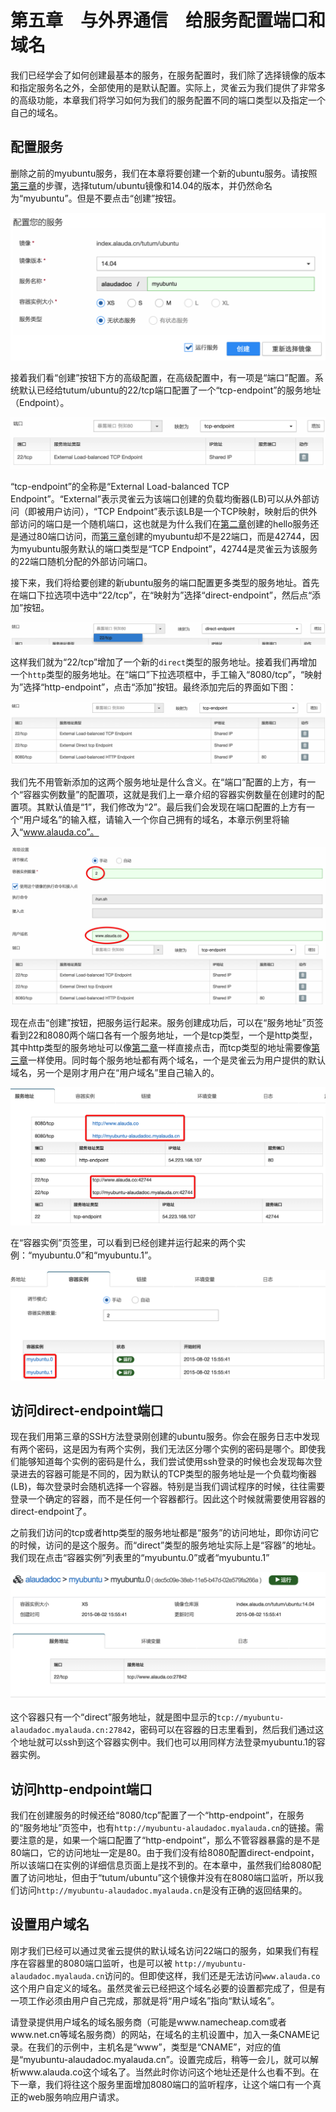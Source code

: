 # 第五章　与外界通信　给服务配置端口和域名

我们已经学会了如何创建最基本的服务，在服务配置时，我们除了选择镜像的版本和指定服务名之外，全部使用的是默认配置。实际上，灵雀云为我们提供了非常多的高级功能，本章我们将学习如何为我们的服务配置不同的端口类型以及指定一个自己的域名。


## 配置服务

删除之前的myubuntu服务，我们在本章将要创建一个新的ubuntu服务。请按照[第三章](service-with-ssh.md)的步骤，选择tutum/ubuntu镜像和14.04的版本，并仍然命名为“myubuntu”。但是不要点击“创建”按钮。

![](../images/tutorial/communication-create.png)

接着我们看“创建”按钮下方的高级配置，在高级配置中，有一项是“端口”配置。系统默认已经给tutum/ubuntu的22/tcp端口配置了一个“tcp-endpoint”的服务地址（Endpoint）。

![](../images/tutorial/communication-port1.png)

“tcp-endpoint”的全称是“External Load-balanced TCP Endpoint”。“External”表示灵雀云为该端口创建的负载均衡器(LB)可以从外部访问（即被用户访问），“TCP Endpoint”表示该LB是一个TCP映射，映射后的供外部访问的端口是一个随机端口，这也就是为什么我们在[第二章](hello-world.md)创建的hello服务还是通过80端口访问，而[第三章](service-with-ssh.md)创建的myubuntu却不是22端口，而是42744，因为myubuntu服务默认的端口类型是“TCP Endpoint”，42744是灵雀云为该服务的22端口随机分配的外部访问端口。

接下来，我们将给要创建的新ubuntu服务的端口配置更多类型的服务地址。首先在端口下拉选项中选中“22/tcp”，在“映射为”选择“direct-endpoint”，然后点“添加”按钮。

![](../images/tutorial/communication-port2.png)

这样我们就为“22/tcp”增加了一个新的`direct`类型的服务地址。接着我们再增加一个`http`类型的服务地址。在“端口”下拉选项框中，手工输入“8080/tcp”，“映射为”选择“http-endpoint”，点击“添加”按钮。最终添加完后的界面如下图：

![](../images/tutorial/communication-port3.png)

我们先不用管新添加的这两个服务地址是什么含义。在“端口”配置的上方，有一个“容器实例数量”的配置项，这就是我们上一章介绍的容器实例数量在创建时的配置项。其默认值是“1”，我们修改为“2”。最后我们会发现在端口配置的上方有一个“用户域名”的输入框，请输入一个你自己拥有的域名，本章示例里将输入“www.alauda.co”。

![](../images/tutorial/communication-port4.png)

现在点击“创建”按钮，把服务运行起来。服务创建成功后，可以在“服务地址”页签看到22和8080两个端口各有一个服务地址，一个是tcp类型，一个是http类型，其中http类型的服务地址可以像[第二章](hello-world.md)一样直接点击，而tcp类型的地址需要像[第三章](service-with-ssh.md)一样使用。同时每个服务地址都有两个域名，一个是灵雀云为用户提供的默认域名，另一个是刚才用户在“用户域名”里自己输入的。

![](../images/tutorial/communication-view1.png)

在“容器实例”页签里，可以看到已经创建并运行起来的两个实例：“myubuntu.0”和“myubuntu.1”。

![](../images/tutorial/communication-view2.png)


## 访问direct-endpoint端口

现在我们用第三章的SSH方法登录刚创建的ubuntu服务。你会在服务日志中发现有两个密码，这是因为有两个实例，我们无法区分哪个实例的密码是哪个。即使我们能够知道每个实例的密码是什么，我们尝试使用ssh登录的时候也会发现每次登录进去的容器可能是不同的，因为默认的TCP类型的服务地址是一个负载均衡器(LB)，每次登录时会随机选择一个容器。特别是当我们调试程序的时候，往往需要登录一个确定的容器，而不是任何一个容器都行。因此这个时候就需要使用容器的direct-endpoint了。

之前我们访问的tcp或者http类型的服务地址都是“服务”的访问地址，即你访问它的时候，访问的是这个服务。而“direct”类型的服务地址实际上是“容器”的地址。我们现在点击“容器实例”列表里的“myubuntu.0”或者“myubuntu.1”

![](../images/tutorial/communication-inst-view.png)

这个容器只有一个“direct”服务地址，就是图中显示的`tcp://myubuntu-alaudadoc.myalauda.cn:27842`，密码可以在容器的日志里看到，然后我们通过这个地址就可以ssh到这个容器实例中。我们也可以用同样方法登录myubuntu.1的容器实例。


## 访问http-endpoint端口

我们在创建服务的时候还给“8080/tcp”配置了一个“http-endpoint”，在服务的“服务地址”页签中，也有`http://myubuntu-alaudadoc.myalauda.cn`的链接。需要注意的是，如果一个端口配置了“http-endpoint”，那么不管容器暴露的是不是80端口，它的访问地址一定是80。由于我们没有给8080配置direct-endpoint，所以该端口在实例的详细信息页面上是找不到的。在本章中，虽然我们给8080配置了访问地址，但由于“tutum/ubuntu”这个镜像并没有在8080端口监听，所以我们访问`http://myubuntu-alaudadoc.myalauda.cn`是没有正确的返回结果的。

## 设置用户域名
刚才我们已经可以通过灵雀云提供的默认域名访问22端口的服务，如果我们有程序在容器里的8080端口监听，也是可以被
`http://myubuntu-alaudadoc.myalauda.cn`访问的。但即使这样，我们还是无法访问`www.alauda.co`这个用户自定义的域名。虽然灵雀云已经把这个域名必要的设置都完成了，但是有一项工作必须由用户自己完成，那就是将“用户域名”指向“默认域名”。

请登录提供用户域名的域名服务商（可能是www.namecheap.com或者www.net.cn等域名服务商）的网站，在域名的主机设置中，加入一条CNAME记录。在我们的示例中，主机名是“www”，类型是“CNAME”，对应的值是“myubuntu-alaudadoc.myalauda.cn”。设置完成后，稍等一会儿，就可以解析www.alauda.co这个域名了。当然此时你访问这个地址还是什么也看不到。在下一章，我们将往这个服务里面增加8080端口的监听程序，让这个端口有一个真正的web服务响应用户请求。
